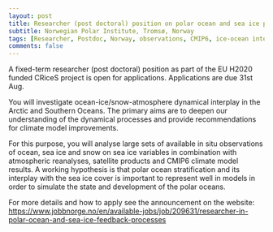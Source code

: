 ```yaml
---
layout: post
title: Researcher (post doctoral) position on polar ocean and sea ice processes (Tromsø, Norway)
subtitle: Norwegian Polar Institute, Tromsø, Norway
tags: [Researcher, Postdoc, Norway, observations, CMIP6, ice-ocean interaction]
comments: false
---
```



A fixed-term researcher (post doctoral) position as part of the EU H2020 funded CRiceS project is open for applications. Applications are due 31st Aug.


You will investigate ocean-ice/snow-atmosphere dynamical interplay in the Arctic and Southern Oceans. The primary aims are to deepen our understanding of the dynamical processes and provide recommendations for climate model improvements.


For this purpose, you will analyse large sets of available in situ observations of ocean, sea ice and snow on sea ice variables in combination with atmospheric reanalyses, satellite products and CMIP6 climate model results. A working hypothesis is that polar ocean stratification and its interplay with the sea ice cover is important to represent well in models in order to  simulate the state and development of the polar oceans.


For more details and how to apply see the announcement on the website: 
<https://www.jobbnorge.no/en/available-jobs/job/209631/researcher-in-polar-ocean-and-sea-ice-feedback-processes>
